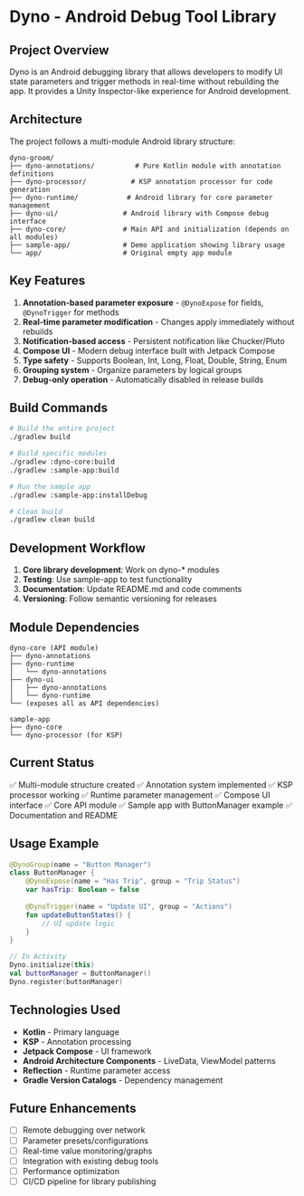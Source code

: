# Dyno - Android Debug Tool Library

## Project Overview

Dyno is an Android debugging library that allows developers to modify UI state parameters and trigger methods in real-time without rebuilding the app. It provides a Unity Inspector-like experience for Android development.

## Architecture

The project follows a multi-module Android library structure:

```
dyno-groom/
├── dyno-annotations/          # Pure Kotlin module with annotation definitions
├── dyno-processor/           # KSP annotation processor for code generation
├── dyno-runtime/            # Android library for core parameter management
├── dyno-ui/                # Android library with Compose debug interface
├── dyno-core/              # Main API and initialization (depends on all modules)
├── sample-app/             # Demo application showing library usage
└── app/                    # Original empty app module
```

## Key Features

1. **Annotation-based parameter exposure** - `@DynoExpose` for fields, `@DynoTrigger` for methods
2. **Real-time parameter modification** - Changes apply immediately without rebuilds
3. **Notification-based access** - Persistent notification like Chucker/Pluto
4. **Compose UI** - Modern debug interface built with Jetpack Compose
5. **Type safety** - Supports Boolean, Int, Long, Float, Double, String, Enum
6. **Grouping system** - Organize parameters by logical groups
7. **Debug-only operation** - Automatically disabled in release builds

## Build Commands

```bash
# Build the entire project
./gradlew build

# Build specific modules
./gradlew :dyno-core:build
./gradlew :sample-app:build

# Run the sample app
./gradlew :sample-app:installDebug

# Clean build
./gradlew clean build
```

## Development Workflow

1. **Core library development**: Work on dyno-* modules
2. **Testing**: Use sample-app to test functionality
3. **Documentation**: Update README.md and code comments
4. **Versioning**: Follow semantic versioning for releases

## Module Dependencies

```
dyno-core (API module)
├── dyno-annotations
├── dyno-runtime
│   └── dyno-annotations
├── dyno-ui
│   ├── dyno-annotations
│   └── dyno-runtime
└── (exposes all as API dependencies)

sample-app
├── dyno-core
└── dyno-processor (for KSP)
```

## Current Status

✅ Multi-module structure created
✅ Annotation system implemented
✅ KSP processor working
✅ Runtime parameter management
✅ Compose UI interface
✅ Core API module
✅ Sample app with ButtonManager example
✅ Documentation and README

## Usage Example

```kotlin
@DynoGroup(name = "Button Manager")
class ButtonManager {
    @DynoExpose(name = "Has Trip", group = "Trip Status")
    var hasTrip: Boolean = false
    
    @DynoTrigger(name = "Update UI", group = "Actions")
    fun updateButtonStates() {
        // UI update logic
    }
}

// In Activity
Dyno.initialize(this)
val buttonManager = ButtonManager()
Dyno.register(buttonManager)
```

## Technologies Used

- **Kotlin** - Primary language
- **KSP** - Annotation processing
- **Jetpack Compose** - UI framework
- **Android Architecture Components** - LiveData, ViewModel patterns
- **Reflection** - Runtime parameter access
- **Gradle Version Catalogs** - Dependency management

## Future Enhancements

- [ ] Remote debugging over network
- [ ] Parameter presets/configurations
- [ ] Real-time value monitoring/graphs
- [ ] Integration with existing debug tools
- [ ] Performance optimization
- [ ] CI/CD pipeline for library publishing
